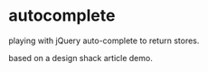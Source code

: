 autocomplete
============

playing with jQuery auto-complete to return stores.

based on a design shack article demo.
